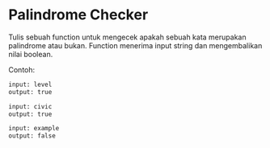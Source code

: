 # Palindrome Checker

Tulis sebuah function untuk mengecek apakah sebuah kata merupakan palindrome atau bukan.
Function menerima input string dan mengembalikan nilai boolean.

Contoh:

```sh
input: level
output: true

input: civic
output: true

input: example
output: false
```
